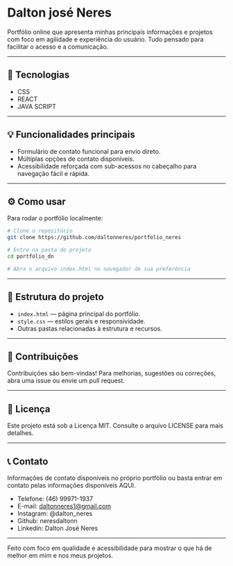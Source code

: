 # Dalton josé Neres

Portfólio online que apresenta minhas principais informações e projetos com foco em agilidade e experiência do usuário. Tudo pensado para facilitar o acesso e a comunicação.

---

## 🚀 Tecnologias

- CSS
- REACT 
- JAVA SCRIPT    

---

## 💡 Funcionalidades principais

- Formulário de contato funcional para envio direto.  
- Múltiplas opções de contato disponíveis.  
- Acessibilidade reforçada com sub-acessos no cabeçalho para navegação fácil e rápida.

---

## ⚙️ Como usar

Para rodar o portfólio localmente:  

```bash
# Clone o repositório
git clone https://github.com/daltonneres/portfolio_neres

# Entre na pasta do projeto
cd portfólio_dn

# Abra o arquivo index.html no navegador de sua preferência
```

---

## 📁 Estrutura do projeto

- `index.html` — página principal do portfólio.  
- `style.css` — estilos gerais e responsividade.  
- Outras pastas relacionadas à estrutura e recursos.

---

## 🤝 Contribuições

Contribuições são bem-vindas! Para melhorias, sugestões ou correções, abra uma issue ou envie um pull request.

---

## 📝 Licença

Este projeto está sob a Licença MIT. Consulte o arquivo LICENSE para mais detalhes.

---

## 📞 Contato

Informações de contato disponíveis no próprio portfólio ou basta entrar em contato pelas informações disponíveis AQUI.

- Telefone: (46) 99971-1937
- E-mail: daltonneres1@gmail.com
- Instagram: @dalton_neres
- Github: neresdaltonn
- Linkedin: Dalton José Neres

---

Feito com foco em qualidade e acessibilidade para mostrar o que há de melhor em mim e nos meus projetos.
